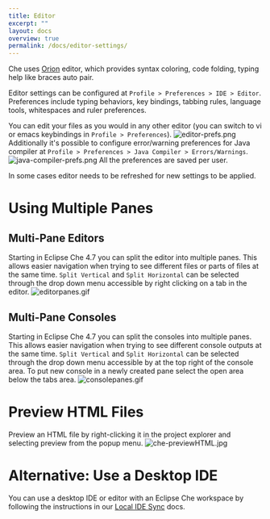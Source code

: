```yaml
---
title: Editor
excerpt: ""
layout: docs
overview: true
permalink: /docs/editor-settings/
---
```

Che uses [Orion](https://orionhub.org/) editor, which provides syntax coloring, code folding, typing help like braces auto pair.

Editor settings can be configured at `Profile > Preferences > IDE > Editor`. Preferences include typing behaviors, key bindings, tabbing rules, language tools, whitespaces and ruler preferences.

You can edit your files as you would in any other editor (you can switch to vi or emacs keybindings in `Profile > Preferences`). 
![editor-prefs.png](/docs/images/editor-prefs.png)
Additionally it's possible to configure error/warning preferences for Java compiler at `Profile > Preferences > Java Compiler > Errors/Warnings`.
![java-compiler-prefs.png](/docs/images/java-compiler-prefs.png)
All the preferences are saved per user.

In some cases editor needs to be refreshed for new settings to be applied.
# Using Multiple Panes  
## Multi-Pane Editors
Starting in Eclipse Che 4.7 you can split the editor into multiple panes. This allows easier navigation when trying to see different files or parts of files at the same time. `Split Vertical` and `Split Horizontal` can be selected through the drop down menu accessible by right clicking on a tab in the editor. 
![editorpanes.gif](/docs/images/editorpanes.gif)
## Multi-Pane Consoles
Starting in Eclipse Che 4.7 you can split the consoles into multiple panes. This allows easier navigation when trying to see different console outputs at the same time. `Split Vertical` and `Split Horizontal` can be selected through the drop down menu accessible by at the top right of the console area. To put new console in a newly created pane select the open area below the tabs area.
![consolepanes.gif](/docs/images/consolepanes.gif)

# Preview HTML Files  
Preview an HTML file by right-clicking it in the project explorer and selecting preview from the popup menu.
![che-previewHTML.jpg](/docs/images/che-previewHTML.jpg)

# Alternative: Use a Desktop IDE  
You can use a desktop IDE or editor with an Eclipse Che workspace by following the instructions in our [Local IDE Sync](docs:desktop-ide-mounting) docs.
